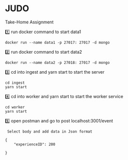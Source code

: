 # JUDO
Take-Home Assignment

1️⃣ run docker command to start data1

    docker run --name data1 -p 27017: 27017 -d mongo


2️⃣ run docker command to start data2

    docker run --name data2 -p 27018: 27017 -d mongo


3️⃣ cd into ingest and yarn start to start the server

    cd ingest
    yarn start

4️⃣ cd into worker and yarn start to start the worker service

    cd worker
    yarn start

5️⃣ open postman and go to post localhost:3001/event

     Select body and add data in Json format

    {
        "experienceID": 200

    }
